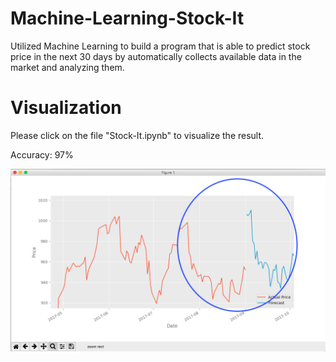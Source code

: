 # Machine-Learning-Stock-It
Utilized Machine Learning to build a program that is able to predict stock price in the next 30 days by automatically collects available data in the market and analyzing them.

# Visualization
Please click on the file "Stock-It.ipynb" to visualize the result.

Accuracy: 97%

![Screenshot](Files/stock.png)

